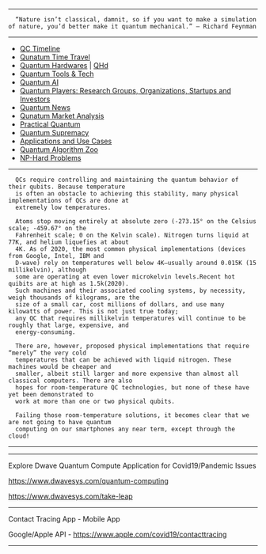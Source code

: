 ----------------

      “Nature isn’t classical, damnit, so if you want to make a simulation of nature, you’d better make it quantum mechanical.” — Richard Feynman

------------
- [QC Timeline](https://en.wikipedia.org/wiki/Timeline_of_quantum_computing)
- [Qunatum Time Travel](https://github.com/gopala-kr/Quantum-Dots/blob/master/02-QuantumML_ContactTracing/qtt.md)
- [Quantum Hardwares](https://quantumcomputingreport.com/scorecards/qubit-technology/)  | [QHd](https://github.com/gopala-kr/Quantum-Dots/blob/master/02-QuantumML_ContactTracing/q-hd.md)
- [Quantum Tools & Tech](https://github.com/gopala-kr/Quantum-Dots/blob/master/02-QuantumML_ContactTracing/q-t.md)
- [Quantum AI](https://github.com/gopala-kr/Quantum-Dots/blob/master/02-QuantumML_ContactTracing/q-ai.md)
- [Quantum Players: Research Groups, Organizations, Startups and Investors](https://quantumcomputingreport.com/news/)
- [Quantum News](https://quantumcomputingreport.com/news/)
- [Qunatum Market Analysis](https://github.com/gopala-kr/Quantum-Dots/blob/master/02-QuantumML_ContactTracing/q-m.md)
- [Practical Quantum](https://github.com/gopala-kr/Quantum-Dots/blob/master/02-QuantumML_ContactTracing/p-q.md)
- [Quantum Supremacy](https://github.com/gopala-kr/Quantum-Dots/blob/master/02-QuantumML_ContactTracing/q-supremacy.md)
- [Applications and Use Cases](https://github.com/gopala-kr/Quantum-Dots/blob/master/02-QuantumML_ContactTracing/q-a.md)
- [Quantum Algorithm Zoo](http://quantumalgorithmzoo.org/)
- [NP-Hard Problems](https://github.com/gopala-kr/Quantum-Dots/blob/master/02-QuantumML_ContactTracing/P-vs-NP.md)


------------------
      QCs require controlling and maintaining the quantum behavior of their qubits. Because temperature
      is often an obstacle to achieving this stability, many physical implementations of QCs are done at
      extremely low temperatures.
      
      Atoms stop moving entirely at absolute zero (-273.15° on the Celsius scale; -459.67° on the
      Fahrenheit scale; 0 on the Kelvin scale). Nitrogen turns liquid at 77K, and helium liquefies at about
      4K. As of 2020, the most common physical implementations (devices from Google, Intel, IBM and
      D-wave) rely on temperatures well below 4K—usually around 0.015K (15 millikelvin), although
      some are operating at even lower microkelvin levels.Recent hot quibits are at high as 1.5k(2020).
      Such machines and their associated cooling systems, by necessity, weigh thousands of kilograms, are the
      size of a small car, cost millions of dollars, and use many kilowatts of power. This is not just true today; 
      any QC that requires millikelvin temperatures will continue to be roughly that large, expensive, and 
      energy-consuming.
      
      There are, however, proposed physical implementations that require “merely” the very cold
      temperatures that can be achieved with liquid nitrogen. These machines would be cheaper and
      smaller, albeit still larger and more expensive than almost all classical computers. There are also
      hopes for room-temperature QC technologies, but none of these have yet been demonstrated to
      work at more than one or two physical qubits.
      
      Failing those room-temperature solutions, it becomes clear that we are not going to have quantum
      computing on our smartphones any near term, except through the cloud!

--------------
---------------------
Explore Dwave Quantum Compute Application for Covid19/Pandemic Issues
 
https://www.dwavesys.com/quantum-computing

https://www.dwavesys.com/take-leap
 
 -----------------
Contact Tracing App - Mobile App
 
Google/Apple API - https://www.apple.com/covid19/contacttracing
 
 ---------------

